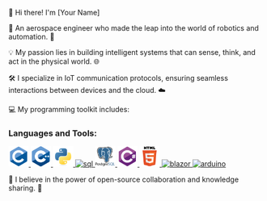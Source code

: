 👋 Hi there! I'm [Your Name]

🚀 An aerospace engineer who made the leap into the world of robotics and automation. 🤖

💡 My passion lies in building intelligent systems that can sense, think, and act in the physical world. 🌐

🛠️ I specialize in IoT communication protocols, ensuring seamless interactions between devices and the cloud. ☁️

💻 My programming toolkit includes:

<h3 align="left">Languages and Tools:</h3>
<p align="left"> 
    <a href="https://www.cprogramming.com/" target="_blank"> <img src="https://raw.githubusercontent.com/devicons/devicon/master/icons/c/c-original.svg" alt="c" width="40" height="40"/> </a> 
    <a href="https://www.w3schools.com/cpp/" target="_blank"> <img src="https://raw.githubusercontent.com/devicons/devicon/master/icons/cplusplus/cplusplus-original.svg" alt="cplusplus" width="40" height="40"/> </a> 
    <a href="https://www.python.org" target="_blank"> <img src="https://raw.githubusercontent.com/devicons/devicon/master/icons/python/python-original.svg" alt="python" width="40" height="40"/> </a>
    <a href="https://www.w3schools.com/sql/" target="_blank"> <img src="https://www.vectorlogo.zone/logos/microsoft_sqlserver/microsoft_sqlserver-icon.svg" alt="sql" width="40" height="40"/> </a>
    <a href="https://www.postgresql.org" target="_blank"> <img src="https://raw.githubusercontent.com/devicons/devicon/master/icons/postgresql/postgresql-original-wordmark.svg" alt="postgresql" width="40" height="40"/> </a> 
    <a href="https://docs.microsoft.com/en-us/dotnet/csharp/" target="_blank"> <img src="https://raw.githubusercontent.com/devicons/devicon/master/icons/csharp/csharp-original.svg" alt="csharp" width="40" height="40"/> </a>
    <a href="https://www.w3.org/html/" target="_blank"> <img src="https://raw.githubusercontent.com/devicons/devicon/master/icons/html5/html5-original-wordmark.svg" alt="html5" width="40" height="40"/> </a>
    <a href="https://dotnet.microsoft.com/apps/aspnet/web-apps/blazor" target="_blank"> <img src="https://dotnet.microsoft.com/static/images/blazor/blazor.svg" alt="blazor" width="40" height="40"/> </a>
    <a href="https://www.arduino.cc/" target="_blank"> <img src="https://cdn.worldvectorlogo.com/logos/arduino.svg" alt="arduino" width="40" height="40"/> </a>
</p>


🔧 I believe in the power of open-source collaboration and knowledge sharing.  🤝
